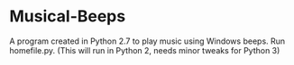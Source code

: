 # Musical-Beeps
A program created in Python 2.7 to play music using Windows beeps.
Run homefile.py.
(This will run in Python 2, needs minor tweaks for Python 3)
